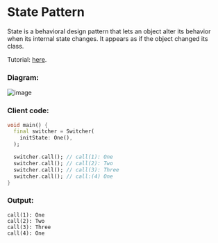 # State Pattern
State is a behavioral design pattern that lets an object alter its behavior when its internal state 
changes. It appears as if the object changed its class.

Tutorial: [here](https://refactoring.guru/design-patterns/state).

### Diagram:
![image](https://user-images.githubusercontent.com/8049534/172001291-8d87a3c8-b694-45c3-bd46-40211cd9ac45.png)

### Client code:
```dart
void main() {
  final switcher = Switcher(
    initState: One(),
  );

  switcher.call(); // call(1): One
  switcher.call(); // call(2): Two
  switcher.call(); // call(3): Three
  switcher.call(); // call:(4) One
}
```

### Output:
```
call(1): One
call(2): Two
call(3): Three
call(4): One
```
